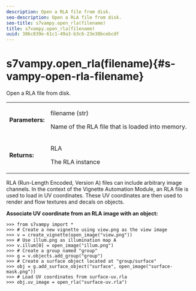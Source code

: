 ```yaml
---
description: Open a RLA file from disk.
seo-description: Open a RLA file from disk.
seo-title: s7vampy.open_rla(filename)
title: s7vampy.open_rla(filename)
uuid: 386c839e-61c1-49a3-b3c6-23e38bcebcdf
---
```


# s7vampy.open_rla(filename){#s-vampy-open-rla-filename}

Open a RLA file from disk.

<table id="table_5C252731C0C6488CB09C751BCD2DFD88"> 
 <tbody> 
  <tr> 
   <td> <b> Parameters:</b> </td> 
   <td> <p><span class="codeph"> filename (str)</span> </p> <p> Name of the RLA file that is loaded into memory. </p> </td> 
  </tr> 
  <tr> 
   <td> <b> Returns:</b> </td> 
   <td> <p><span class="codeph"> RLA</span> </p> <p>The RLA instance </p> </td> 
  </tr> 
 </tbody> 
</table>

RLA (Run-Length Encoded, Version A) files can include arbitrary image channels. In the context of the Vignette Automation Module, an RLA file is used to load in UV coordinates. These UV coordinates are then used to render and flow textures and decals on objects.

**Associate UV coordinate from an RLA image with an object:**

```
>>> from s7vampy import *
>>> # Create a new vignette using view.png as the view image
>>> v = create_vignette(open_image("view.png"))
>>> # Use illum.png as illumination map A
>>> v.illum[0] = open_image("illum.png")
>>> # Create a group named "group"
>>> g = v.objects.add_group("group")
>>> # Create a surface object located at "group/surface"
>>> obj = g.add_surface_object("surface", open_image("surface-mask.png"))
>>> # Load UV coordinates from surface-uv.rla
>>> obj.uv_image = open_rla("surface-uv.rla")
```

